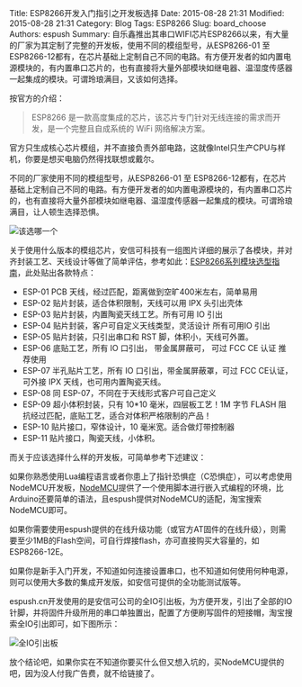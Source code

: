 Title: ESP8266开发入门指引之开发板选择
Date: 2015-08-28 21:31
Modified: 2015-08-28 21:31
Category: Blog
Tags: ESP8266
Slug: board_choose
Authors: espush
Summary: 自乐鑫推出其串口WIFI芯片ESP8266以来，有大量的厂家为其定制了完整的开发板，使用不同的模组型号，从ESP8266-01 至 ESP8266-12都有，在芯片基础上定制自己不同的电路。有方便开发者的如内置电源模块的，有内置串口芯片的，也有直接将大量外部模块如继电器、温湿度传感器一起集成的模块。可谓玲琅满目，又该如何选择。

按官方的介绍：

> ESP8266 是一款高度集成的芯片，该芯片专门针对无线连接的需求而开发，是一个完整且自成系统的 WiFi 网络解决方案。

官方只生成核心芯片模组，并不直接负责外部电路，这就像Intel只生产CPU与样机，你要是想买电脑仍然得找联想或戴尔。

不同的厂家使用不同的模组型号，从ESP8266-01 至 ESP8266-12都有，在芯片基础上定制自己不同的电路。有方便开发者的如内置电源模块的，有内置串口芯片的，也有直接将大量外部模块如继电器、温湿度传感器一起集成的模块。可谓玲琅满目，让人顿生选择恐惧。

![该选哪一个]({filename}/images/board_choose.png)

关于使用什么版本的模组芯片，安信可科技有一组图片详细的展示了各模块，并对齐封装工艺、天线设计等做了简单评估，参考如此：[ESP8266系列模块选型指南](http://www.ai-thinker.com/forum.php?mod=viewthread&tid=23)，此处贴出各款特点：

* ESP-01 PCB 天线，经过匹配，距离做到空旷400米左右，简单易用
* ESP-02 贴片封装，适合体积限制，天线可以用 IPX 头引出壳体
* ESP-03 贴片封装，内置陶瓷天线工艺。所有可用 IO 引出
* ESP-04 贴片封装，客户可自定义天线类型，灵活设计  所有可用IO 引出
* ESP-05 贴片封装，只引出串口和 RST 脚，体积小，天线可外置。
* ESP-06 底贴工艺，所有 IO 口引出， 带金属屏蔽可， 可过 FCC CE  认证  推荐使用
* ESP-07 半孔贴片工艺，所有 IO 口引出，带金属屏蔽罩，可过 FCC CE认证，可外接 IPX 天线，也可用内置陶瓷天线。
* ESP-08 同 ESP-07，不同在于天线形式客户可自己定义
* ESP-09 超小体积封装，只有 10*10 毫米，四层板工艺！1M 字节 FLASH 阻抗经过匹配，底贴工艺，适合对体积严格限制的产品！
* ESP-10 贴片接口，窄体设计，10 毫米宽。适合做灯带控制器
* ESP-11 贴片接口，陶瓷天线，小体积。

而关于应该选择什么样的开发板，可简单参考下述建议：

如果你熟悉使用Lua编程语言或者你患上了指针恐惧症（C恐惧症），可以考虑使用NodeMCU开发板，[NodeMCU](http://nodemcu.com/index_cn.html)提供了一个使用脚本进行嵌入式编程的环境，比Arduino还要简单的语法，且espush提供对NodeMCU的适配，淘宝搜索NodeMCU即可。

如果你需要使用espush提供的在线升级功能（或官方AT固件的在线升级），则需要至少1MB的Flash空间，可自行焊接flash，亦可直接购买大容量的，如ESP8266-12E。

如果你是新手入门开发，不知道如何连接设置串口，也不知道如何使用何种电源，则可以使用大多数的集成开发版，如安信可提供的全功能测试版等。

espush.cn开发使用的是安信可公司的全IO引出板，为方便开发，引出了全部的IO针脚，并将固件升级所用的串口单独置出，配置了方便刷写固件的短接帽，淘宝搜索全IO引出即可，如下图所示：

![全IO引出板]({filename}/images/yellow_board.jpg)

放个结论吧，如果你实在不知道你要买什么但又想入坑的，买NodeMCU提供的吧，因为没人付我广告费，就不给链接了。